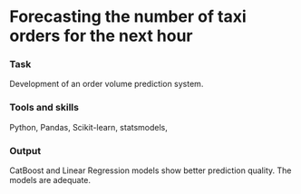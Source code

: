 # Forecasting the number of taxi orders for the next hour

### Task
Development of an order volume prediction system.

### Tools and skills
Python, Pandas, Scikit-learn, statsmodels,

### Output
CatBoost and Linear Regression models show better prediction quality. The models are adequate.